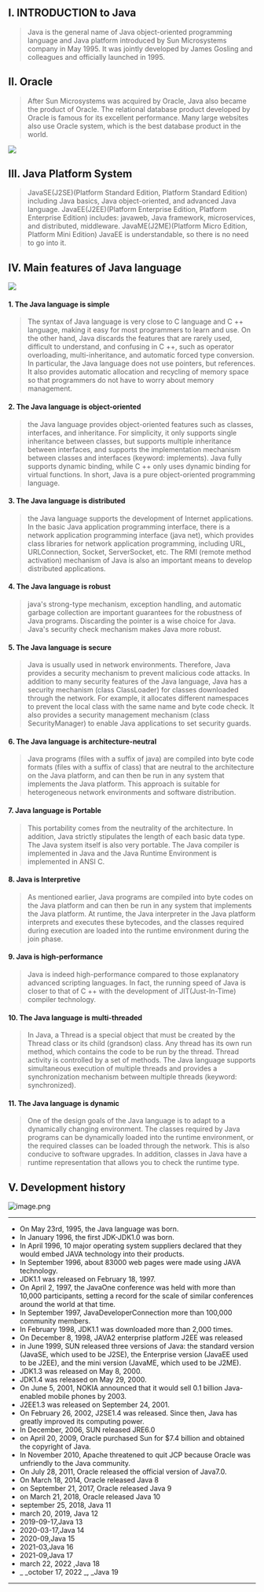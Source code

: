 ## I. INTRODUCTION to Java
> Java is the general name of Java object-oriented programming language and Java platform introduced by Sun Microsystems company in May 1995. It was jointly developed by James Gosling and colleagues and officially launched in 1995.

## II. Oracle
> After Sun Microsystems was acquired by Oracle, Java also became the product of Oracle. 
> The relational database product developed by Oracle is famous for its excellent performance. Many large websites also use Oracle system, which is the best database product in the world.

![](https://cdn.nlark.com/yuque/0/2023/jpeg/33625181/1673963305328-0973916d-cf78-46b1-adb5-01a2f8035667.jpeg#averageHue=%23949481&from=url&id=cR0ke&originHeight=731&originWidth=1300&originalType=binary&ratio=1&rotation=0&showTitle=false&status=done&style=none&title=)
## III. Java Platform System
> JavaSE(J2SE)(Platform Standard Edition, Platform Standard Edition) including Java basics, Java object-oriented, and advanced Java language. 
> JavaEE(J2EE)(Platform Enterprise Edition, Platform Enterprise Edition) includes: javaweb, Java framework, microservices, and distributed, middleware. 
> JavaME(J2ME)(Platform Micro Edition, Platform Mini Edition) JavaEE is understandable, so there is no need to go into it.

## IV. Main features of Java language
![](https://cdn.nlark.com/yuque/0/2023/png/33625181/1676215662909-bf52b700-cca5-40f2-9d25-b6ef1ae1e5be.png#averageHue=%234e524b&clientId=u13af7a18-ae1f-4&from=paste&height=404&id=u5c4c6ca1&originHeight=354&originWidth=640&originalType=url&ratio=1.5&rotation=0&showTitle=false&status=done&style=none&taskId=ufc376b7f-3a50-4ca9-abbc-94dfb4967bd&title=&width=731)
#### 1. The Java language is simple
> The syntax of Java language is very close to C language and C ++ language, making it easy for most programmers to learn and use. On the other hand, Java discards the features that are rarely used, difficult to understand, and confusing in C ++, such as operator overloading, multi-inheritance, and automatic forced type conversion. In particular, the Java language does not use pointers, but references. It also provides automatic allocation and recycling of memory space so that programmers do not have to worry about memory management.

#### 2. The Java language is object-oriented 
> the Java language provides object-oriented features such as classes, interfaces, and inheritance. For simplicity, it only supports single inheritance between classes, but supports multiple inheritance between interfaces, and supports the implementation mechanism between classes and interfaces (keyword: implements). Java fully supports dynamic binding, while C ++ only uses dynamic binding for virtual functions. In short, Java is a pure object-oriented programming language.

#### 3. The Java language is distributed 
> the Java language supports the development of Internet applications. In the basic Java application programming interface, there is a network application programming interface (java net), which provides class libraries for network application programming, including URL, URLConnection, Socket, ServerSocket, etc. The RMI (remote method activation) mechanism of Java is also an important means to develop distributed applications.

#### 4. The Java language is robust 
> java's strong-type mechanism, exception handling, and automatic garbage collection are important guarantees for the robustness of Java programs. Discarding the pointer is a wise choice for Java. Java's security check mechanism makes Java more robust.

#### 5. The Java language is secure 
> Java is usually used in network environments. Therefore, Java provides a security mechanism to prevent malicious code attacks. In addition to many security features of the Java language, Java has a security mechanism (class ClassLoader) for classes downloaded through the network. For example, it allocates different namespaces to prevent the local class with the same name and byte code check. It also provides a security management mechanism (class SecurityManager) to enable Java applications to set security guards.

#### 6. The Java language is architecture-neutral
> Java programs (files with a suffix of java) are compiled into byte code formats (files with a suffix of class) that are neutral to the architecture on the Java platform, and can then be run in any system that implements the Java platform. This approach is suitable for heterogeneous network environments and software distribution.

#### 7. Java language is Portable
> This portability comes from the neutrality of the architecture. In addition, Java strictly stipulates the length of each basic data type. The Java system itself is also very portable. The Java compiler is implemented in Java and the Java Runtime Environment is implemented in ANSI C.

#### 8. Java is Interpretive
> As mentioned earlier, Java programs are compiled into byte codes on the Java platform and can then be run in any system that implements the Java platform. At runtime, the Java interpreter in the Java platform interprets and executes these bytecodes, and the classes required during execution are loaded into the runtime environment during the join phase.

#### 9. Java is high-performance
> Java is indeed high-performance compared to those explanatory advanced scripting languages. In fact, the running speed of Java is closer to that of C ++ with the development of JIT(Just-In-Time) compiler technology.

#### 10. The Java language is multi-threaded
> In Java, a Thread is a special object that must be created by the Thread class or its child (grandson) class. Any thread has its own run method, which contains the code to be run by the thread. Thread activity is controlled by a set of methods. The Java language supports simultaneous execution of multiple threads and provides a synchronization mechanism between multiple threads (keyword: synchronized).

#### 11. The Java language is dynamic
> One of the design goals of the Java language is to adapt to a dynamically changing environment. The classes required by Java programs can be dynamically loaded into the runtime environment, or the required classes can be loaded through the network. This is also conducive to software upgrades. In addition, classes in Java have a runtime representation that allows you to check the runtime type.

## V. Development history
![image.png](https://cdn.nlark.com/yuque/0/2023/png/33625181/1676216652318-e15111bd-d149-48d9-9c13-59365d68e073.png#averageHue=%230b2617&clientId=u75f08b82-8340-4&from=paste&id=udf5446e0&name=image.png&originHeight=618&originWidth=996&originalType=url&ratio=1.5&rotation=0&showTitle=false&size=597801&status=done&style=none&taskId=ud86406c8-f282-4cff-845a-b664ff24246&title=)

---

- On May 23rd, 1995, the Java language was born. 
- In January 1996, the first JDK-JDK1.0 was born. 
- In April 1996, 10 major operating system suppliers declared that they would embed JAVA technology into their products. 
- In September 1996, about 83000 web pages were made using JAVA technology. 
- JDK1.1 was released on February 18, 1997.
- On April 2, 1997, the JavaOne conference was held with more than 10,000 participants, setting a record for the scale of similar conferences around the world at that time. 
- In September 1997, JavaDeveloperConnection more than 100,000 community members. 
- In February 1998, JDK1.1 was downloaded more than 2,000 times. 
- On December 8, 1998, JAVA2 enterprise platform J2EE was released 
- in June 1999, SUN released three versions of Java: the standard version (JavaSE, which used to be J2SE), the Enterprise version (JavaEE used to be J2EE), and the mini version (JavaME, which used to be J2ME).
- JDK1.3 was released on May 8, 2000. 
- JDK1.4 was released on May 29, 2000. 
- On June 5, 2001, NOKIA announced that it would sell 0.1 billion Java-enabled mobile phones by 2003. 
- J2EE1.3 was released on September 24, 2001. 
- On February 26, 2002, J2SE1.4 was released. Since then, Java has greatly improved its computing power. 
- In December, 2006, SUN released JRE6.0 
- on April 20, 2009, Oracle purchased Sun for $7.4 billion and obtained the copyright of Java. 
- In November 2010, Apache threatened to quit JCP because Oracle was unfriendly to the Java community.
- On July 28, 2011, Oracle released the official version of Java7.0.
- On March 18, 2014, Oracle released Java 8 
- on September 21, 2017, Oracle released Java 9 
- on March 21, 2018, Oracle released Java 10 
- september 25, 2018, Java 11 
- march 20, 2019, Java 12 
- 2019-09-17,Java 13 
- 2020-03-17,Java 14
- 2020-09,Java 15 
- 2021-03,Java 16 
- 2021-09,Java 17 
- march 22, 2022 ,Java 18 
- _ _october 17, 2022 _, _Java 19

---



